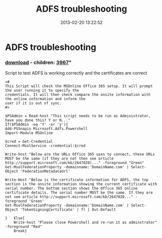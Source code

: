 ﻿---
pid:            3966
parent:         0
children:       3967
poster:         AdrianWoodrup
title:          ADFS troubleshooting
date:           2013-02-20 13:22:52
format:         posh
---

# ADFS troubleshooting

### [download](3966.ps1) - children: [3967](3967.md)"

Script to test ADFS is working correctly and the certificates are correct

```posh
<#
This Script will check the MSOnline Office 365 setup. It will prompt the user running it to specify the 
credentials. It will then check compare the onsite information with the online information and inform the 
user if it is out of sync. 
#>

$PSAdmin = Read-host "This script needs to be run as Administrator, have you done this? Y or N..."
If($PSAdmin -eq 'Y' -or 'y'){
Add-PSSnapin Microsoft.Adfs.Powershell 
Import-Module MSOnline

$cred = Get-Credential 
Connect-MsolService -credential:$cred

Write-host "Below are the URLs Office 365 uses to connect, these URLs MUST be the same (if they are not then see article http://support.microsoft.com/kb/2647020)..." -foreground "Green"
Get-MsolFederationProperty -domainname:'DomainName.com' | Select-Object 'FederationMetadataUrl'

Write-Host "Below is the certificate information for ADFS, the top section is the onsite information showing the current certificate with serial number. The bottom section shows the Office 365 online certificate details. The serial number MUST be the same. If they are not see article http://support.microsoft.com/kb/2647020..." -foreground 'Green'
Get-MsolFederationProperty -domainname:'DomainName.com' | Select-Object 'TokenSigningCertificate' | fl | Out-Default 

}	Else{
	Write-host "Please close Powershell and re-run it as adminstrator" -foreground "Red"
	Break}

```
